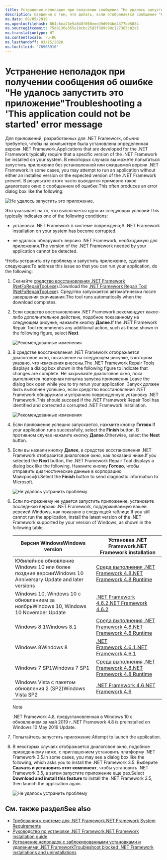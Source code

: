 ```yaml
---
title: Устранение неполадок при получении сообщения "Не удалось запустить это приложение"
description: Сведения о том, что делать, если отображается сообщение "Не удалось запустить это приложение".
ms.date: 09/05/2019
ms.openlocfilehash: 864c6ea23e9a048f060eee39d904bd4377be5084
ms.sourcegitcommit: 7588136e355e10cbc2582f389c90c127363c02a5
ms.translationtype: HT
ms.contentlocale: ru-RU
ms.lasthandoff: 03/15/2020
ms.locfileid: "76965910"
---
```

# <a name="troubleshooting-a-this-application-could-not-be-started-error-message"></a><span data-ttu-id="ff233-103">Устранение неполадок при получении сообщения об ошибке "Не удалось запустить это приложение"</span><span class="sxs-lookup"><span data-stu-id="ff233-103">Troubleshooting a 'This application could not be started' error message</span></span>

<span data-ttu-id="ff233-104">Для приложений, разработанных для .NET Framework, обычно требуется, чтобы на компьютере была установлена определенная версия .NET Framework.</span><span class="sxs-lookup"><span data-stu-id="ff233-104">Applications that are developed for the .NET Framework typically require that a specific version of the .NET Framework be installed on your system.</span></span> <span data-ttu-id="ff233-105">В некоторых случаях вы можете попытаться запустить приложение без установленной или ожидаемой версии .NET Framework.</span><span class="sxs-lookup"><span data-stu-id="ff233-105">In some cases, you may attempt to run an application without either an installed version or the expected version of the .NET Framework present.</span></span> <span data-ttu-id="ff233-106">В результате этого часто выводится примерно такое диалоговое окно с сообщением об ошибке:</span><span class="sxs-lookup"><span data-stu-id="ff233-106">This often produces an error dialog box like the following:</span></span>

![Не удалось запустить это приложение.](media/application-not-started/app-could-not-be-started.png)

<span data-ttu-id="ff233-108">Это указывает на то, что выполняется одно из следующих условий:</span><span class="sxs-lookup"><span data-stu-id="ff233-108">This typically indicates one of the following conditions:</span></span>

- <span data-ttu-id="ff233-109">установка .NET Framework в системе повреждена;</span><span class="sxs-lookup"><span data-stu-id="ff233-109">A .NET Framework installation on your system has become corrupted.</span></span>

- <span data-ttu-id="ff233-110">не удалось обнаружить версию .NET Framework, необходимую для приложения.</span><span class="sxs-lookup"><span data-stu-id="ff233-110">The version of the .NET Framework needed by your application cannot be detected.</span></span>

<span data-ttu-id="ff233-111">Чтобы устранить эту проблему и запустить приложение, сделайте следующее:</span><span class="sxs-lookup"><span data-stu-id="ff233-111">To address this issue so that you can run your application, do the following:</span></span>

1. <span data-ttu-id="ff233-112">Скачайте [средство восстановления .NET Framework (NetFxRepairTool.exe)](https://www.microsoft.com/download/details.aspx?id=30135).</span><span class="sxs-lookup"><span data-stu-id="ff233-112">Download the [.NET Framework Repair Tool (NetFxRepairTool.exe)](https://www.microsoft.com/download/details.aspx?id=30135).</span></span> <span data-ttu-id="ff233-113">Средство запускается автоматически после завершения скачивания.</span><span class="sxs-lookup"><span data-stu-id="ff233-113">The tool runs automatically when the download completes.</span></span>

1. <span data-ttu-id="ff233-114">Если средство восстановления .NET Framework рекомендует какое-либо дополнительное действие, подобное показанному на следующем рисунке, нажмите кнопку **Далее**.</span><span class="sxs-lookup"><span data-stu-id="ff233-114">If the .NET Framework Repair Tool recommends any additional action, such as those shown in the following figure, select **Next**.</span></span>

   ![Рекомендованные изменения](media/application-not-started/repair-tool-recommended-changes.png)

1. <span data-ttu-id="ff233-116">В средстве восстановления .NET Framework отображается диалоговое окно, показанное на следующем рисунке, в котором указано, что изменения внесены.</span><span class="sxs-lookup"><span data-stu-id="ff233-116">The .NET Framework Repair Tools displays a dialog box shown in the following figure to indicate that changes are complete.</span></span> <span data-ttu-id="ff233-117">Не закрывайте диалоговое окно, пока выполняется повторная попытка запуска приложения.</span><span class="sxs-lookup"><span data-stu-id="ff233-117">Leave the dialog box open while you to try rerun your application.</span></span> <span data-ttu-id="ff233-118">Запуск должен быть выполнен успешно, если средство восстановления .NET Framework обнаружило и устранило поврежденную установку .NET Framework.</span><span class="sxs-lookup"><span data-stu-id="ff233-118">This should succeed if the .NET Framework Repair Tool has identified and corrected a corrupted .NET Framework installation.</span></span>

   ![Рекомендованные изменения](media/application-not-started/repair-tool-changes-complete.png)

1. <span data-ttu-id="ff233-120">Если приложение успешно запускается, нажмите кнопку **Готово**.</span><span class="sxs-lookup"><span data-stu-id="ff233-120">If your application runs successfully, select the **Finish** button.</span></span> <span data-ttu-id="ff233-121">В противном случае нажмите кнопку **Далее**.</span><span class="sxs-lookup"><span data-stu-id="ff233-121">Otherwise, select the **Next** button.</span></span>

1. <span data-ttu-id="ff233-122">Если вы нажали кнопку **Далее**, в средстве восстановления .NET Framework отобразится диалоговое окно, как показано ниже.</span><span class="sxs-lookup"><span data-stu-id="ff233-122">If you selected the **Next** button, the .NET Framework Repair Tool displays a dialog box like the following.</span></span> <span data-ttu-id="ff233-123">Нажмите кнопку **Готово**, чтобы отправить диагностические данные в корпорацию Майкрософт.</span><span class="sxs-lookup"><span data-stu-id="ff233-123">Select the **Finish** button to send diagnostic information to Microsoft.</span></span>

   ![Не удалось устранить проблему](media/application-not-started/repair-tool-no-resolution.png)

1. <span data-ttu-id="ff233-125">Если по-прежнему не удается запустить приложение, установите последнюю версию .NET Framework, поддерживаемую вашей версией Windows, как показано в следующей таблице.</span><span class="sxs-lookup"><span data-stu-id="ff233-125">If you still cannot run the application, install the latest version of the .NET Framework supported by your version of Windows, as shown in the following table.</span></span>

   |<span data-ttu-id="ff233-126">Версия Windows</span><span class="sxs-lookup"><span data-stu-id="ff233-126">Windows version</span></span>|<span data-ttu-id="ff233-127">Установка .NET Framework</span><span class="sxs-lookup"><span data-stu-id="ff233-127">.NET Framework installation</span></span>|
   |---|---|
   |<span data-ttu-id="ff233-128">Юбилейное обновление Windows 10 или более поздние версии</span><span class="sxs-lookup"><span data-stu-id="ff233-128">Windows 10 Anniversary Update and later versions</span></span>|[<span data-ttu-id="ff233-129">Среда выполнения .NET Framework 4.8</span><span class="sxs-lookup"><span data-stu-id="ff233-129">.NET Framework 4.8 Runtime</span></span>](https://dotnet.microsoft.com/download/dotnet-framework/net48)|
   |<span data-ttu-id="ff233-130">Windows 10, Windows 10 с обновлением за ноябрь</span><span class="sxs-lookup"><span data-stu-id="ff233-130">Windows 10, Windows 10 November Update</span></span>|[<span data-ttu-id="ff233-131">.NET Framework 4.6.2</span><span class="sxs-lookup"><span data-stu-id="ff233-131">.NET Framework 4.6.2</span></span>](https://dotnet.microsoft.com/download/dotnet-framework/net462)|
   |<span data-ttu-id="ff233-132">Windows 8.1</span><span class="sxs-lookup"><span data-stu-id="ff233-132">Windows 8.1</span></span>|[<span data-ttu-id="ff233-133">Среда выполнения .NET Framework 4.8</span><span class="sxs-lookup"><span data-stu-id="ff233-133">.NET Framework 4.8 Runtime</span></span>](https://dotnet.microsoft.com/download/dotnet-framework/net48)|
   |<span data-ttu-id="ff233-134">Windows 8</span><span class="sxs-lookup"><span data-stu-id="ff233-134">Windows 8</span></span>|[<span data-ttu-id="ff233-135">.NET Framework 4.6.1</span><span class="sxs-lookup"><span data-stu-id="ff233-135">.NET Framework 4.6.1</span></span>](https://dotnet.microsoft.com/download/dotnet-framework/net461)|
   |<span data-ttu-id="ff233-136">Windows 7 SP1</span><span class="sxs-lookup"><span data-stu-id="ff233-136">Windows 7 SP1</span></span>|[<span data-ttu-id="ff233-137">Среда выполнения .NET Framework 4.8</span><span class="sxs-lookup"><span data-stu-id="ff233-137">.NET Framework 4.8 Runtime</span></span>](https://dotnet.microsoft.com/download/dotnet-framework/net48)|
   |<span data-ttu-id="ff233-138">Windows Vista с пакетом обновления 2 (SP2)</span><span class="sxs-lookup"><span data-stu-id="ff233-138">Windows Vista SP2</span></span>|[<span data-ttu-id="ff233-139">.NET Framework 4.6</span><span class="sxs-lookup"><span data-stu-id="ff233-139">.NET Framework 4.6</span></span>](https://dotnet.microsoft.com/download/dotnet-framework/net46)|

   > [!NOTE]
   > <span data-ttu-id="ff233-140">.NET Framework 4.8, предустановленная в Windows 10 с обновлением за май 2019 г.</span><span class="sxs-lookup"><span data-stu-id="ff233-140">.NET Framework 4.8 is preinstalled on Windows 10 May 2019 Update.</span></span>

1. <span data-ttu-id="ff233-141">Попытайтесь запустить приложение.</span><span class="sxs-lookup"><span data-stu-id="ff233-141">Attempt to launch the application.</span></span>

1. <span data-ttu-id="ff233-142">В некоторых случаях отображается диалоговое окно, подобное приведенному ниже, с приглашением установить платформу .NET Framework 3.5.</span><span class="sxs-lookup"><span data-stu-id="ff233-142">In some cases, you may see a dialog box like the following, which asks you to install the .NET Framework 3.5.</span></span> <span data-ttu-id="ff233-143">Выберите **Скачать и установить этот компонент**, чтобы установить .NET Framework 3.5, а затем запустите приложение еще раз.</span><span class="sxs-lookup"><span data-stu-id="ff233-143">Select **Download and install this feature** to install the .NET Framework 3.5, then launch the application again.</span></span>

   ![Не удалось устранить проблему](media/application-not-started/install-3-5.png)

## <a name="see-also"></a><span data-ttu-id="ff233-145">См. также раздел</span><span class="sxs-lookup"><span data-stu-id="ff233-145">See also</span></span>

- [<span data-ttu-id="ff233-146">Требования к системе для .NET Framework</span><span class="sxs-lookup"><span data-stu-id="ff233-146">.NET Framework System Requirements</span></span>](../get-started/system-requirements.md)
- [<span data-ttu-id="ff233-147">Руководство по установке .NET Framework</span><span class="sxs-lookup"><span data-stu-id="ff233-147">.NET Framework installation guide</span></span>](index.md)
- [<span data-ttu-id="ff233-148">Устранение неполадок с заблокированными установками и удалениями .NET Framework</span><span class="sxs-lookup"><span data-stu-id="ff233-148">Troubleshoot blocked .NET Framework installations and uninstallations</span></span>](troubleshoot-blocked-installations-and-uninstallations.md)
